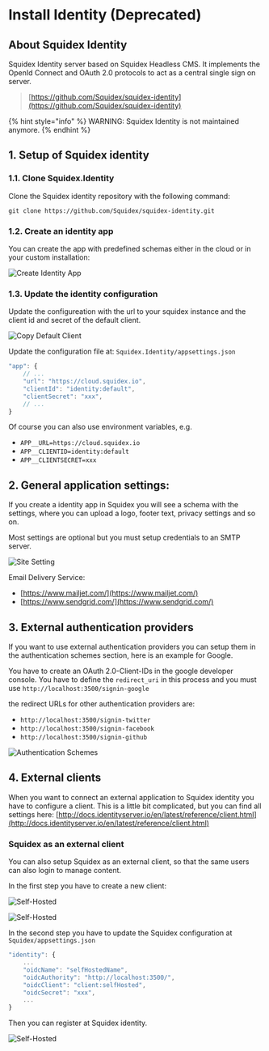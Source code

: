 # Install Identity \(Deprecated\)

## About Squidex Identity

Squidex Identity server based on Squidex Headless CMS. It implements the OpenId Connect and OAuth 2.0 protocols to act as a central single sign on server.

> [https://github.com/Squidex/squidex-identity](https://github.com/Squidex/squidex-identity)

{% hint style="info" %}
WARNING: Squidex Identity is not maintained anymore.
{% endhint %}

## 1. Setup of Squidex identity

### 1.1. Clone Squidex.Identity

Clone the Squidex identity repository with the following command:

```text
git clone https://github.com/Squidex/squidex-identity.git
```

### 1.2. Create an identity app

You can create the app with predefined schemas either in the cloud or in your custom installation:

![Create Identity App](../../.gitbook/assets/new-identity-app%20%281%29%20%281%29%20%281%29%20%281%29.png)

### 1.3. Update the identity configuration

Update the configureation with the url to your squidex instance and the client id and secret of the default client.

![Copy Default Client](../../.gitbook/assets/default-client%20%281%29%20%281%29%20%281%29.png)

Update the configuration file at: `Squidex.Identity/appsettings.json`

```javascript
"app": {
    // ...
    "url": "https://cloud.squidex.io",
    "clientId": "identity:default",
    "clientSecret": "xxx",
    // ...
}
```

Of course you can also use environment variables, e.g.

* `APP__URL=https://cloud.squidex.io`
* `APP__CLIENTID=identity:default`
* `APP__CLIENTSECRET=xxx`

## 2. General application settings:

If you create a identity app in Squidex you will see a schema with the settings, where you can upload a logo, footer text, privacy settings and so on.

Most settings are optional but you must setup credentials to an SMTP server.

![Site Setting](../../.gitbook/assets/content-setting%20%281%29%20%281%29.png)

Email Delivery Service:

* [https://www.mailjet.com/](https://www.mailjet.com/)    
* [https://www.sendgrid.com/](https://www.sendgrid.com/)

## 3. External authentication providers

If you want to use external authentication providers you can setup them in the authentication schemes section, here is an example for Google.

You have to create an OAuth 2.0-Client-IDs in the google developer console. You have to define the `redirect_uri` in this process and you must use `http://localhost:3500/signin-google`

the redirect URLs for other authentication providers are:

* `http://localhost:3500/signin-twitter`
* `http://localhost:3500/signin-facebook`
* `http://localhost:3500/signin-github`

![Authentication Schemes](../../.gitbook/assets/authentication-schemes%20%281%29.png)

## 4. External clients

When you want to connect an external application to Squidex identity you have to configure a client. This is a little bit complicated, but you can find all settings here: [http://docs.identityserver.io/en/latest/reference/client.html](http://docs.identityserver.io/en/latest/reference/client.html)

### Squidex as an external client

You can also setup Squidex as an external client, so that the same users can also login to manage content.

In the first step you have to create a new client:

![Self-Hosted](../../.gitbook/assets/self-hosted-1%20%281%29%20%281%29.png)

![Self-Hosted](../../.gitbook/assets/self-hosted-2%20%281%29.png)

In the second step you have to update the Squidex configuration at `Squidex/appsettings.json`

```javascript
"identity": {
    ...
    "oidcName": "selfHostedName",
    "oidcAuthority": "http://localhost:3500/",
    "oidcClient": "client:selfHosted",
    "oidcSecret": "xxx",
    ...
}
```

Then you can register at Squidex identity.

![Self-Hosted](../../.gitbook/assets/self-hosted-register%20%281%29%20%281%29.png)

